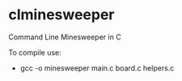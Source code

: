 # clminesweeper
Command Line Minesweeper in C

To compile use:
- gcc -o minesweeper main.c board.c helpers.c
